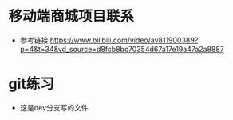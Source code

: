 # 移动端商城项目联系
* 参考链接 https://www.bilibili.com/video/av811900389?p=4&t=34&vd_source=d8fcb8bc70354d67a17e19a47a2a8887



# git练习
* 这是dev分支写的文件